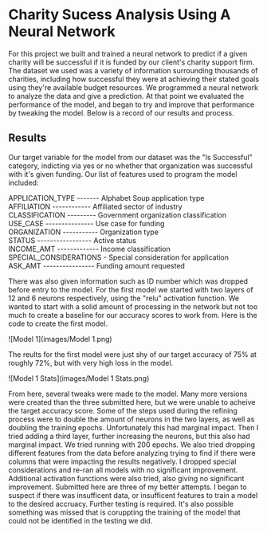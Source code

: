 # Charity Sucess Analysis Using A Neural Network

For this project we built and trained a neural network to predict if a given charity will be successful if it is funded by our client's charity support firm. The dataset we used was a variety of information surrounding thousands of charities, including how successful they were at achieving their stated goals using they're available budget resources. We programmed a neural network to analyze the data and give a prediction. At that point we evaluated the performance of the model, and began to try and improve that performance by tweaking the model. Below is a record of our results and process.

## Results

Our target variable for the model from our dataset was the "Is Successful" category, indicting via yes or no whether that organization was successful with it's given funding. Our list of features used to program the model included:  
  
APPLICATION_TYPE ------- Alphabet Soup application type  
AFFILIATION ------------ Affiliated sector of industry  
CLASSIFICATION --------- Government organization classification  
USE_CASE --------------- Use case for funding  
ORGANIZATION ----------- Organization type  
STATUS ----------------- Active status  
INCOME_AMT ------------- Income classification  
SPECIAL_CONSIDERATIONS - Special consideration for application  
ASK_AMT ---------------- Funding amount requested  
  
There was also given information such as ID number which was dropped before entry to the model. For the first model we started with two layers of 12 and 6 neurons respectively, using the "relu" activation function. We wanted to start with a solid amount of processing in the network but not too much to create a baseline for our accuracy scores to work from. Here is the code to create the first model.
  
![Model 1](images/Model 1.png)

The reults for the first model were just shy of our target accuracy of 75% at roughly 72%, but with very high loss in the model.
  
![Model 1 Stats](images/Model 1 Stats.png)  
  
From here, several tweaks were made to the model. Many more versions were created than the three submitted here, but we were unable to acheive the target accuracy score. Some of the steps used during the refining process were to double the amount of neurons in the two layers, as well as doubling the training epochs. Unfortunately this had marginal impact. Then I tried adding a third layer, further increasing the neurons, but this also had marginal impact. We tried running with 200 epochs. We also tried dropping different features from the data before analyzing trying to find if there were columns that were impacting the results negatively. I dropped special considerations and re-ran all models with no significant improvement. Additional activation functions were also tried, also giving no significant improvement. Submitted here are three of my better attempts. I began to suspect if there was insufficent data, or insufficent features to train a model to the desired accruacy. Further testing is required. It's also possible something was missed that is coruppting the training of the model that could not be identified in the testing we did.
